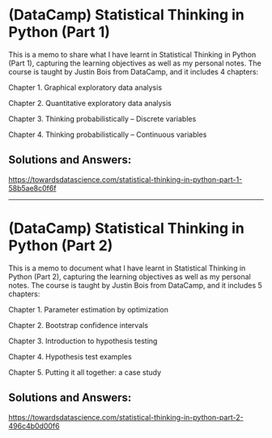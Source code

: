 # (DataCamp) Statistical Thinking in Python (Part 1)
This is a memo to share what I have learnt in Statistical Thinking in Python (Part 1), capturing the learning objectives as well as my personal notes. The course is taught by Justin Bois from DataCamp, and it includes 4 chapters:

Chapter 1. Graphical exploratory data analysis

Chapter 2. Quantitative exploratory data analysis

Chapter 3. Thinking probabilistically – Discrete variables

Chapter 4. Thinking probabilistically – Continuous variables

## Solutions and Answers:
https://towardsdatascience.com/statistical-thinking-in-python-part-1-58b5ae8c0f6f


------

# (DataCamp) Statistical Thinking in Python (Part 2)
This is a memo to document what I have learnt in Statistical Thinking in Python (Part 2), capturing the learning objectives as well as my personal notes. The course is taught by Justin Bois from DataCamp, and it includes 5 chapters:

Chapter 1. Parameter estimation by optimization

Chapter 2. Bootstrap confidence intervals

Chapter 3. Introduction to hypothesis testing

Chapter 4. Hypothesis test examples

Chapter 5. Putting it all together: a case study

## Solutions and Answers:
https://towardsdatascience.com/statistical-thinking-in-python-part-2-496c4b0d00f6

